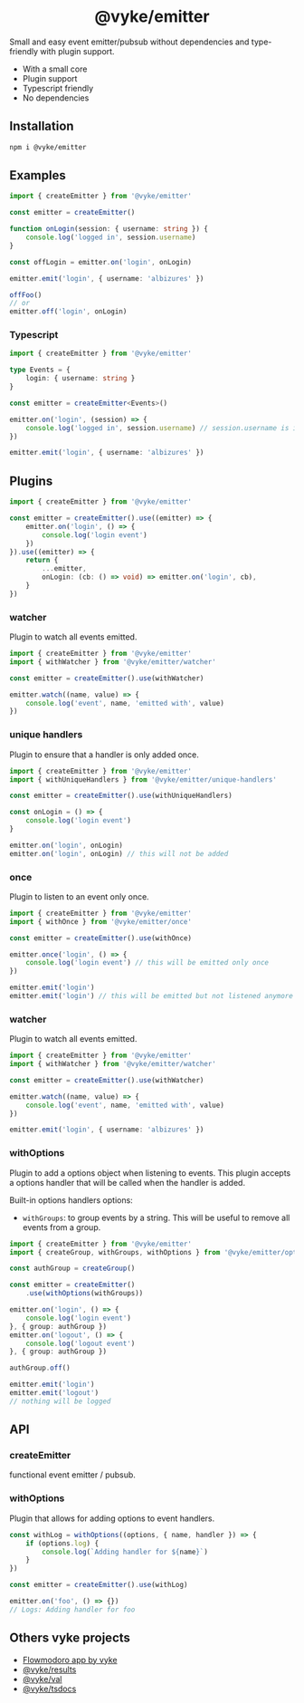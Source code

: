 <div align="center">
	<h1>
		@vyke/emitter
	</h1>
</div>
Small and easy event emitter/pubsub without dependencies and type-friendly with plugin support.

- With a small core
- Plugin support
- Typescript friendly
- No dependencies

## Installation
```sh
npm i @vyke/emitter
```

## Examples
```ts
import { createEmitter } from '@vyke/emitter'

const emitter = createEmitter()

function onLogin(session: { username: string }) {
	console.log('logged in', session.username)
}

const offLogin = emitter.on('login', onLogin)

emitter.emit('login', { username: 'albizures' })

offFoo()
// or
emitter.off('login', onLogin)
```
### Typescript
```ts
import { createEmitter } from '@vyke/emitter'

type Events = {
	login: { username: string }
}

const emitter = createEmitter<Events>()

emitter.on('login', (session) => {
	console.log('logged in', session.username) // session.username is inferred as string
})

emitter.emit('login', { username: 'albizures' })
```

## Plugins
```ts
import { createEmitter } from '@vyke/emitter'

const emitter = createEmitter().use((emitter) => {
	emitter.on('login', () => {
		console.log('login event')
	})
}).use((emitter) => {
	return {
		...emitter,
		onLogin: (cb: () => void) => emitter.on('login', cb),
	}
})
```

### watcher
Plugin to watch all events emitted.

```ts
import { createEmitter } from '@vyke/emitter'
import { withWatcher } from '@vyke/emitter/watcher'

const emitter = createEmitter().use(withWatcher)

emitter.watch((name, value) => {
	console.log('event', name, 'emitted with', value)
})
```

### unique handlers
Plugin to ensure that a handler is only added once.

```ts
import { createEmitter } from '@vyke/emitter'
import { withUniqueHandlers } from '@vyke/emitter/unique-handlers'

const emitter = createEmitter().use(withUniqueHandlers)

const onLogin = () => {
	console.log('login event')
}

emitter.on('login', onLogin)
emitter.on('login', onLogin) // this will not be added
```

### once
Plugin to listen to an event only once.

```ts
import { createEmitter } from '@vyke/emitter'
import { withOnce } from '@vyke/emitter/once'

const emitter = createEmitter().use(withOnce)

emitter.once('login', () => {
	console.log('login event') // this will be emitted only once
})

emitter.emit('login')
emitter.emit('login') // this will be emitted but not listened anymore
```

### watcher
Plugin to watch all events emitted.

```ts
import { createEmitter } from '@vyke/emitter'
import { withWatcher } from '@vyke/emitter/watcher'

const emitter = createEmitter().use(withWatcher)

emitter.watch((name, value) => {
	console.log('event', name, 'emitted with', value)
})

emitter.emit('login', { username: 'albizures' })
```

### withOptions
Plugin to add a options object when listening to events.
This plugin accepts a options handler that will be called when the handler is added.

Built-in options handlers options:
- `withGroups`: to group events by a string. This will be useful to remove all events from a group.

```ts
import { createEmitter } from '@vyke/emitter'
import { createGroup, withGroups, withOptions } from '@vyke/emitter/options'

const authGroup = createGroup()

const emitter = createEmitter()
	.use(withOptions(withGroups))

emitter.on('login', () => {
	console.log('login event')
}, { group: authGroup })
emitter.on('logout', () => {
	console.log('logout event')
}, { group: authGroup })

authGroup.off()

emitter.emit('login')
emitter.emit('logout')
// nothing will be logged
```

## API
### createEmitter
functional event emitter / pubsub.

### withOptions
Plugin that allows for adding options to event handlers.

```ts
const withLog = withOptions((options, { name, handler }) => {
	if (options.log) {
		console.log(`Adding handler for ${name}`)
	}
})

const emitter = createEmitter().use(withLog)

emitter.on('foo', () => {})
// Logs: Adding handler for foo
```

## Others vyke projects
- [Flowmodoro app by vyke](https://github.com/albizures/vyke-flowmodoro)
- [@vyke/results](https://github.com/albizures/vyke-results)
- [@vyke/val](https://github.com/albizures/vyke-val)
- [@vyke/tsdocs](https://github.com/albizures/vyke-tsdocs)

